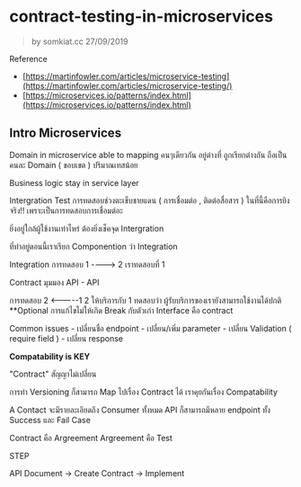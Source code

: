 # contract-testing-in-microservices  
> by somkiat.cc 27/09/2019

Reference
 - [https://martinfowler.com/articles/microservice-testing](https://martinfowler.com/articles/microservice-testing/)
 - [https://microservices.io/patterns/index.html](https://microservices.io/patterns/index.html)

## Intro Microservices
Domain in microservice able to mapping 
คนๆเดียวกัน อยู่ต่างที่ ถูกเรียกต่างกัน ถือเป็นคนละ Domain ( ขอบเขต )
ปริมาณเทสน้อย

Business logic stay in service layer

Intergration Test การทดสอบช่วงตะเข็บชายแดน ( การเชื่อมต่อ , ติดต่อสื่อสาร )
ในที่นี้คือการยิงจริง!! เพราะเป็นการทดสอบการเชื่อมต่อะ

ยิ่งอยู่ใกล้ผู้ใช้งานเท่าไหร่ ต้องยิ่งเช็คจุด Intergration 

ที่ทำอยู่ตอนนี้เราเรียก Componention ว่า Integration 

Integration
การทดสอบ 1 ----> 2
เราทดสอบที่ 1

Contract 
มุมมอง API - API 

การทดสอบ 2 <-----1 
2 ให้บริการกับ 1
ทดสอบว่า ผู้รับบริการของเรายังสามารถใช้งานได้ปกติ
**Optional 
การแก้ไขไม่ให้เกิด Break กับตัวเก่า
Interface คือ contract

Common issues
	- เปลี่ยนชื่อ endpoint
	- เปลี่ยน/เพิ่ม parameter
	- เปลี่ยน Validation ( require field )
	- เปลี่ยน response

**Compatability is KEY**

"Contract" สัญญาไม่เปลี่ยน

การทำ Versioning ก็สามารถ Map ไปเรื่อง Contract ได้
เราคุยกันเรื่อง Compatability

A Contact จะมีรายละเอียดถึง Consumer ทั้งหมด
API ก็สามารถมีหลาย endpoint ทั้ง Success และ Fail Case

Contract คือ Argreement 
Argreement คือ Test

STEP

API Document -> Create Contract -> Implement

